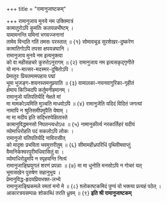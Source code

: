 +++
title = "रामानुजाष्टकम्"

+++
रामानुजाय मुनये नम उक्तिमात्रं  
कामातुरोऽपि कुमतिः कलयन्नभीष्टम् ।  
यामामनन्ति यमिनां भगवज्जनानां  
तामेव विन्दति गतिं तमसः परस्तात् ॥ {१} 
सोमावचूड सुरशेखर-दुष्करेण  
कामातिगोऽपि तपसा क्षपयन्नघानि ।  
रामानुजाय मुनये नम इत्यनुक्त्वा  
को वा महीसहचरे कुरुतेऽनुरागम् ॥ {२} 
रामानुजाय नम इत्यसकृद्गृणीते  
यो मान-मात्सर-मदस्मर-दूषितोऽपि ।  
प्रेमातुरः प्रियतमामपहाय पद्मां  
भूमा भुजङ्ग-शयनस्तमनुप्रयाति ॥ {३} 
वामालका-नयनवागुरिका-गृहीतं  
क्षेमाय किञ्चिदपि कर्तुमनीहमानम् ।  
रामानुजो यतिपतिर्यदि नेक्षते मां  
मा मामकोऽयमिति मुञ्चति माधवोऽपि ॥ {४} 
रामानुजेति यदिदं विदितं जगत्यां  
नामापि न श्रुतिसमीपमुपैति येषाम् ।  
मा मा मदीय इति सद्भिरुपेक्षितास्ते  
कामानुविद्धमनसो निपतन्त्यधोऽधः ॥ {५} 
नामानुकीर्त्य नरकार्तिहरं यदीयं  
व्योमाधिरोहति पदं सकलोऽपि लोकः ।  
रामानुजो यतिपतिर्यदि नाविरासीत्  
को मादृशः प्रभविता भवमुत्तरीतुम् ॥ {६} 
सीमामहीध्रपरिधिं पृथिवीमवाप्तुं  
वैमानिकेश्वरपुरीमधिवासितुं वा ।  
व्योमाधिरोढुमपि न स्पृहयन्ति नित्यं  
रामानुजाङ्घ्रियुगलं शरणं प्रपन्नाः ॥ {७} 
मा मा धुनोति मनसोऽपि न गोचरं यत्  
भूमासखेन पुरुषेण सहानुभूय ।  
प्रेमानुविद्ध-हृदयप्रियभक्त-लभ्ये  
रामानुजाङ्घ्रिकमले रमतां मनो मे ॥ {८} 
श्लोकाष्टकमिदं पुण्यं यो भक्त्या प्रत्यहं पठेत् ।  
आकारत्रयसम्पन्नः शोकाब्धिं तरति ध्रुवम् ॥ {९} 
**इति श्री रामानुजाष्टकम्**





